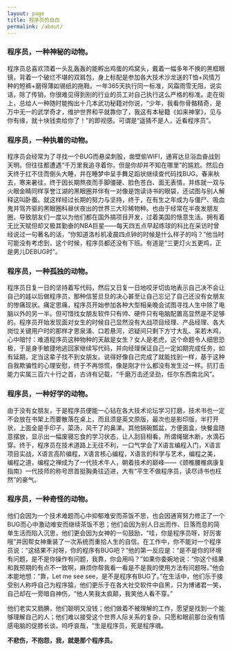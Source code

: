 ```yaml
---
layout: page
title: 程序员的自白
permalink: /about/
---
```


<h3>程序员，一种神秘的动物。</h3>
<p>程序员总喜欢顶着一头乱轰轰的能孵出鸡蛋的鸡窝头，戴着一幅多年不换的黑框眼镜，背着一个破烂不堪的双肩包，身上标配是参加各大技术沙龙送的T恤+风情万种的短裤+磨得薄如锡纸的拖鞋。一年365天执行同一标准，风霜雨雪无阻，说实话，除了传销，你很难见得到别的行业的员工对自己执行这么严格的标准。走在街上，总给人一种随时能掏出十几本武功秘籍对你说，“少年，我看你骨骼精奇，是万中无一的武学奇才，维护世界和平就靠你了，我这有本秘籍《如来神掌》，见与你有缘，就十块钱卖给你了！”的即视感。可谓是“遥猜不是人，近看程序员”。</p>

<h3>程序员，一种执着的动物。</h3>
<p>程序员会经常为了寻找一个BUG而悬梁刺股，凿壁偷WIFI，通宵达旦浴血奋战到天明。但往往都遭遇“千万里我追寻着你，但是你却并不知在哪里”的尴尬。然后白天终于扛不住而倒头大睡，并在睡梦中呈手舞足蹈状继续查代码找BUG。春来秋去，寒来暑往，终于因长期熬夜而手脚僵硬、脸色苍白、面无表情，并练就一双与火眼金睛同样享誉江湖的黑眼圈并伴有一对像是饱读诗书的眼袋，还试图与别人解释这叫卧蚕。就这样经过长期的努力与坚持，终于，在有生之年成为与僵尸、吸血鬼并驾齐驱的黑眼圈科昼伏夜出的世界三大珍稀物种。也由于经常在半夜发朋友圈，导致朋友们一度以为他们都在国外搞项目开发，过着美国的惬意生活。拥有着无比天赋但却又极其勤奋的NBA巨星——每天四五点早起练球的科比在采访时曾经说过一句著名的话，“你知道洛杉机凌晨四点钟的时候是什么样子的吗？”他当时可能没有考虑到，这个时候，程序员都还没有下班。有道是“三更灯火五更鸡，正是男儿DEBUG时”。</p>

<h3>程序员，一种孤独的动物。</h3>
<p>程序员日复一日的坚持着写代码，然后又日复一日地咬牙切齿地表示自己决不会让自己的娃以后做程序员，那种信誓旦旦的决心甚至让自己忘记了自己还没有女朋友的惨痛现状。痛定思痛，程序员开始参加各种大型相亲晚会试图寻找人生中除了电脑以外的另一半。但可惜找女朋友软件只有帅、硬件只有电脑配置高显然是不足够的。程序员开始发现面对女生的时候自己显然没有大战项目经理、产品经理、各大岗位关键用户时的那样才思泉涌、口若悬河，迟疑间只剩下方寸大乱、呆若木鸡，心中暗忖：难道程序员这种物种的天敌是女生？女人是老虎，这个命题令人细思恐极，于是身手敏捷地逃回家继续写代码，并向经理保证自己一定如期完成任务，如有延期，定当这辈子找不到女朋友。说得好像自己完成了就能找到一样，基于这种自我欺骗性的心理安慰，终于不再惊慌，像是刚才什么都没有发生过一样。抗打击能力实属三百六十行之首，古诗有记载，“千磨万击还坚劲，任尔东西南北风”。</p>

<h3>程序员，一种好学的动物。</h3>
<p>由于没有女朋友，于是程序员便能一心钻在各大技术论坛学习打磨，技术书也一定不会放在书架上而要散落在桌上，而且须是英文原版，最次也是影印版，半打开状，上面全是手印子，菜汤，风干了的鼻涕。其他锅碗瓢盆，方便面盒，快餐盒随意摆放，显示出一幅废寝忘食的学习状态，让人刮目相看。所谓绳锯木断，水滴石穿。终于，程序员在技术道路上无往不利，一口气学会了X语言编程入门，X语言项目实战，X语言高阶编程，X语言核心编程，X语言的科学与艺术，编程之美，编程之道，编程之禅成为了一代技术牛人，朝着技术的巅峰——《颈椎腰椎病康复指南》一代技师的称号昂首挺胸勇往迈进，大有“平生不做程序员，读尽诗书也枉然”的豪气。</p>

<h3>程序员，一种奇怪的动物。</h3>
<p>他们会因为一个技术难题而心中抑郁难安而茶饭不思，也会因通宵努力修正了一个BUG而心中激动难安而继续茶饭不思；他们会因为别人日出而作、日落而息的简单生活而陷入沉思，他们更会因为女神的一句鼓励，“哇，你是程序员呀，好厉害哦”并因帮女神重装了一次系统而重拾人生的自信。在工作中，你不能对一个程序员说：“这结果不对呀，你的程序有BUG吧？”他的第一反应是：“是不是你的环境有问题，是不是你操作有问题，我靠，你会用吗？”如果你委婉地说：“你这个结果和我预期的有点不一致啊，麻烦你帮我看一看是不是我的使用方法有问题呀。”他会本能地想：“靠，Let me see see，是不是程序有BUG了。”在生活中，他们乐于接受别人称呼自己为程序猿，他们更乐于在各大社交软件中自黑，只为博诸君一笑，自己却在一旁暗自神伤，“他人笑我太疯颠，我笑他人看不穿。”</p>

他们老实又胹腆，他们聪明又没钱；他们做着不被理解的工作，愿望是找到一个能够理解自己的人；他们难以接受这个世界人际关系的复杂，只愿和眼前那台没有情感电脑的促膝长谈。呜呼哀哉，“生是程序员，死是程序魂。

**不悲伤，不抱怨，我，就是那个程序员。**

